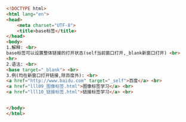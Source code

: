 
<BlogInfo id="360" title="12.base标签" author="白日梦想猿" pv=0 read_times=0 pre_cost_time=0分19秒 category="html5学习" tag_list="['html5学习']" create_time="2020.07.14 16:39:34" update_time="2020.07.14 16:46:35" />

```html
<!DOCTYPE html>
<html lang="en">
<head>
    <meta charset="UTF-8">
    <title>base标签</title>
</head>
<body>
1.解释: <br>
base标签可以设置整体链接的打开状态(self当前窗口打开,_blank新窗口打开) <br>
<hr>
2.语法: <br>
<base target="_blank"> <br>
3.例(均在新窗口打开链接,除百度外): <br>
<a href="http://www.baidu.com" target="_self">百度</a> <br>
<a href="lll09_图像标签.html">图像标签学习</a> <br>
<a href="lll10_链接标签.html">链接标签学习</a> <br>


</body>
</html>
```
